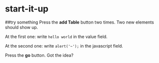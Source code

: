 # start-it-up
##try something
Press the **add Table** button two times. Two new elements should show up.

At the first one: write `hello world` in the value field.

At the second one: write `alert('~');` in the javascript field.

Press the **go** button. Got the idea?
